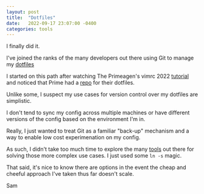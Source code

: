 ```yaml
---
layout: post
title:  "Dotfiles"
date:   2022-09-17 23:07:00 -0400
categories: tools
---
```

I finally did it.

I've joined the ranks of the many developers out there using Git to manage my [dotfiles](https://github.com/stpotter16/dotfiles)

I started on this path after watching The Primeagen's vimrc 2022 [tutorial](https://www.youtube.com/watch?v=x2QJYq4IX6M) and noticed that Prime had a [repo](https://github.com/ThePrimeagen/.dotfiles) for their dotfiles.

Unlike some, I suspect my use cases for version control over my dotfiles are simplistic.

I don't tend to sync my config across multiple machines or have different versions of the config based on the environment I'm in.

Really, I just wanted to treat Git as a familiar "back-up" mechanism and a way to enable low cost experimenation on my config.

As such, I didn't take too much time to explore the many [tools](https://dotfiles.github.io/utilities/) out there for solving those more complex use cases. I just used some `ln -s` magic.

That said, it's nice to know there are options in the event the cheap and cheeful approach I've taken thus far doesn't scale.

Sam
